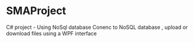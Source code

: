 # SMAProject
C# project - Using NoSql database
Conenc to NoSQL database , upload or download files using a WPF interface
